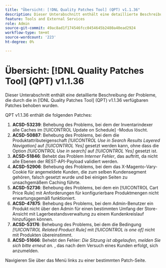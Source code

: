 ```yaml
---
title: "Übersicht: [!DNL Quality Patches Tool] (QPT) v1.1.36"
description: Dieser Unterabschnitt enthält eine detaillierte Beschreibung der Probleme, die durch die in [!DNL Quality Patches Tool]  (QPT) v1.1.36 verfügbaren Patches behoben wurden.
feature: Tools and External Services
role: Admin
source-git-commit: 49ac8ad1f174546fcc0454645b2480a40ead2924
workflow-type: tm+mt
source-wordcount: '223'
ht-degree: 0%

---
```


# Übersicht: [!DNL Quality Patches Tool] (QPT) v1.1.36

Dieser Unterabschnitt enthält eine detaillierte Beschreibung der Probleme, die durch die in [!DNL Quality Patches Tool] (QPT) v1.1.36 verfügbaren Patches behoben wurden.

QPT v1.1.36 enthält die folgenden Patches:

1. **ACSD-53239**: Behebung des Problems, bei dem der Inventarindexer alle Caches im [!UICONTROL Update on Schedule] -Modus löscht.
1. **ACSD-50887**: Behebung des Problems, bei dem die Produktattributeigenschaft *[!UICONTROL Use in Search Results Layered Navigation]* auf *[!UICONTROL Yes]* gesetzt werden kann, ohne dass die Option *[!UICONTROL Use in search]* auf *[!UICONTROL Yes]* gesetzt ist.
1. **ACSD-51846**: Behebt das Problem *Interner Fehler*, das auftritt, da nicht alle Ebenen der REST-API-Payload validiert werden.
1. **ACSD-52906**: Behebung des Problems, bei dem das X-Magento-Vary-Cookie für angemeldete Kunden, die zum selben Kundensegment gehören, falsch gesetzt wurde und bei einigen Seiten zu unsachgemäßem Caching führte.
1. **ACSD-52736**: Behebung des Problems, bei dem ein [!UICONTROL Cart Price Rule] mit Anforderungen für konfigurierbare Produktmengen nicht erwartungsgemäß funktioniert.
1. **ACSD-47875**: Behebung des Problems, bei dem Admin-Benutzer ein Produkt nicht über den Admin für einen bestimmten Umfang der Store-Ansicht mit Lagerbestandsverwaltung zu einem Kundenkreislauf hinzufügen können.
1. **ACSD-53176**: Behebung des Problems, bei dem die Bedingung *[!UICONTROL Related Product Rule]* mit *[!UICONTROL is one of]* nicht mit Produkten übereinstimmt.
1. **ACSD-51666**: Behebt den Fehler: *Die Sitzung ist abgelaufen, melden Sie sich bitte erneut an.* , das nach dem Versuch eines Kunden erfolgt, sich anzumelden.

Navigieren Sie über das Menü links zu einer bestimmten Patch-Seite.
